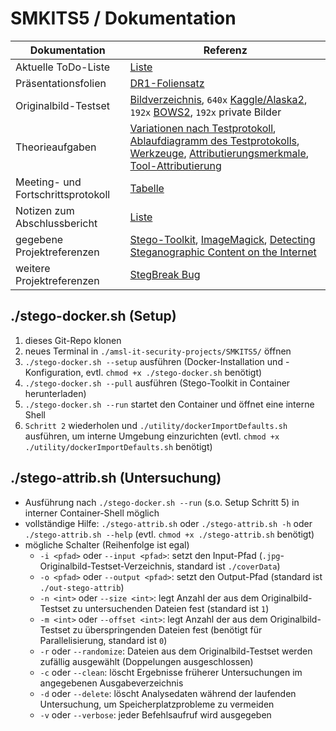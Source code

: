 # SMKITS5 / Dokumentation
| Dokumentation | Referenz |
| --- | --- |
| Aktuelle ToDo-Liste | [Liste](./todo.md) |
| Präsentationsfolien | [DR1-Foliensatz](./SMKITS-Presentation%20DR1.pdf) |
| Originalbild-Testset | [Bildverzeichnis](../coverData), `640x` [Kaggle/Alaska2](https://www.kaggle.com/competitions/alaska2-image-steganalysis/data?select=Cover), `192x` [BOWS2](http://bows2.ec-lille.fr/), `192x` private Bilder |
| Theorieaufgaben | [Variationen nach Testprotokoll](./variations.md), [Ablaufdiagramm des Testprotokolls](./flowchart.md), [Werkzeuge](./tools.md), [Attributierungsmerkmale](./attributes.md), [Tool-Attributierung](./tool-attrib.md) |
| Meeting- und Fortschrittsprotokoll | [Tabelle](./meetings.md) |
| Notizen zum Abschlussbericht | [Liste](./report-notes.md) |
| gegebene Projektreferenzen | [Stego-Toolkit](https://github.com/DominicBreuker/stego-toolkit), [ImageMagick](https://imagemagick.org), [Detecting Steganographic Content on the Internet](http://www.citi.umich.edu/u/provos/papers/detecting.pdf) |
| weitere Projektreferenzen | [StegBreak Bug](https://www.linux-community.de/ausgaben/linuxuser/2008/04/stegdetect-und-stegbreak/2/) |
## ./stego-docker.sh (Setup)
1. dieses Git-Repo klonen
2. neues Terminal in `./amsl-it-security-projects/SMKITS5/` öffnen
3. `./stego-docker.sh --setup` ausführen (Docker-Installation und -Konfiguration, evtl. `chmod +x ./stego-docker.sh` benötigt)
4. `./stego-docker.sh --pull` ausführen (Stego-Toolkit in Container herunterladen)
5. `./stego-docker.sh --run` startet den Container und öffnet eine interne Shell
6. `Schritt 2` wiederholen und `./utility/dockerImportDefaults.sh` ausführen, um interne Umgebung einzurichten (evtl. `chmod +x ./utility/dockerImportDefaults.sh` benötigt)
## ./stego-attrib.sh (Untersuchung)
- Ausführung nach `./stego-docker.sh --run` (s.o. Setup Schritt 5) in interner Container-Shell möglich
- vollständige Hilfe: `./stego-attrib.sh` oder `./stego-attrib.sh -h` oder `./stego-attrib.sh --help` (evtl. `chmod +x ./stego-attrib.sh` benötigt)
- mögliche Schalter (Reihenfolge ist egal)
  - `-i <pfad>` oder `--input <pfad>`: setzt den Input-Pfad (`.jpg`-Originalbild-Testset-Verzeichnis, standard ist `./coverData`)
  - `-o <pfad>` oder `--output <pfad>`: setzt den Output-Pfad (standard ist `./out-stego-attrib`)
  - `-n <int>` oder `--size <int>`: legt Anzahl der aus dem Originalbild-Testset zu untersuchenden Dateien fest (standard ist `1`)
  - `-m <int>` oder `--offset <int>`: legt Anzahl der aus dem Originalbild-Testset zu überspringenden Dateien fest (benötigt für Parallelisierung, standard ist `0`)
  - `-r` oder `--randomize`: Dateien aus dem Originalbild-Testset werden zufällig ausgewählt (Doppelungen ausgeschlossen)
  - `-c` oder `--clean`: löscht Ergebnisse früherer Untersuchungen im angegebenen Ausgabeverzeichnis
  - `-d` oder `--delete`: löscht Analysedaten während der laufenden Untersuchung, um Speicherplatzprobleme zu vermeiden
  - `-v` oder `--verbose`: jeder Befehlsaufruf wird ausgegeben
